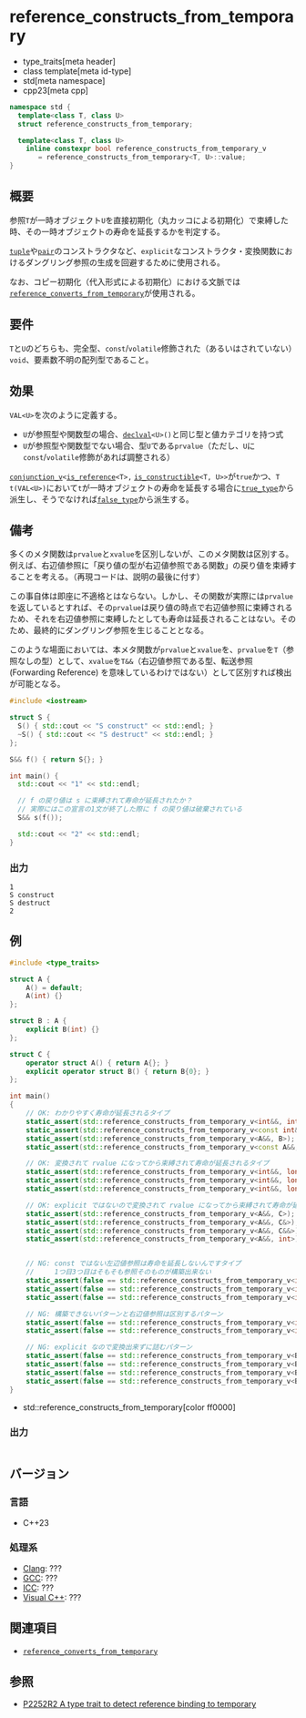 # reference_constructs_from_temporary
* type_traits[meta header]
* class template[meta id-type]
* std[meta namespace]
* cpp23[meta cpp]

```cpp
namespace std {
  template<class T, class U>
  struct reference_constructs_from_temporary;

  template<class T, class U>
    inline constexpr bool reference_constructs_from_temporary_v
       = reference_constructs_from_temporary<T, U>::value;
}
```

## 概要
参照`T`が一時オブジェクト`U`を直接初期化（丸カッコによる初期化）で束縛した時、その一時オブジェクトの寿命を延長するかを判定する。

[`tuple`](/reference/tuple/tuple.md)や[`pair`](/reference/utility/pair.md)のコンストラクタなど、`explicit`なコンストラクタ・変換関数におけるダングリング参照の生成を回避するために使用される。

なお、コピー初期化（代入形式による初期化）における文脈では[`reference_converts_from_temporary`](reference_converts_from_temporary.md)が使用される。


## 要件
`T`と`U`のどちらも、完全型、`const`/`volatile`修飾された（あるいはされていない）`void`、要素数不明の配列型であること。


## 効果
`VAL<U>`を次のように定義する。

- `U`が参照型や関数型の場合、[`declval`](/reference/utility/declval.md)`<U>()`と同じ型と値カテゴリを持つ式
- `U`が参照型や関数型でない場合、型`U`である`prvalue`（ただし、`U`に`const`/`volatile`修飾があれば調整される）

[`conjunction_v`](conjunction.md)`<`[`is_reference`](is_reference.md)`<T>,` [`is_constructible`](is_constructible.md)`<T, U>>`が`true`かつ、`T t(VAL<U>)`において`t`が一時オブジェクトの寿命を延長する場合に[`true_type`](true_type.md)から派生し、そうでなければ[`false_type`](false_type.md)から派生する。


## 備考
多くのメタ関数は`prvalue`と`xvalue`を区別しないが、このメタ関数は区別する。例えば、右辺値参照に「戻り値の型が右辺値参照である関数」の戻り値を束縛することを考える。（再現コードは、説明の最後に付す）

この事自体は即座に不適格とはならない。しかし、その関数が実際には`prvalue`を返しているとすれば、その`prvalue`は戻り値の時点で右辺値参照に束縛されるため、それを右辺値参照に束縛したとしても寿命は延長されることはない。そのため、最終的にダングリング参照を生じることとなる。

このような場面においては、本メタ関数が`prvalue`と`xvalue`を、`prvalue`を`T`（参照なしの型）として、`xvalue`を`T&&`（右辺値参照である型、転送参照(Forwarding Reference) を意味しているわけではない）として区別すれば検出が可能となる。

```cpp example
#include <iostream>

struct S {
  S() { std::cout << "S construct" << std::endl; }
  ~S() { std::cout << "S destruct" << std::endl; }
};

S&& f() { return S{}; }

int main() {
  std::cout << "1" << std::endl;

  // f の戻り値は s に束縛されて寿命が延長されたか？
  // 実際にはこの宣言の1文が終了した際に f の戻り値は破棄されている
  S&& s(f());

  std::cout << "2" << std::endl;
}

```

### 出力
```
1
S construct
S destruct
2

```

## 例
```cpp example
#include <type_traits>

struct A {
	A() = default;
	A(int) {}
};

struct B : A {
	explicit B(int) {}
};

struct C {
	operator struct A() { return A{}; }
	explicit operator struct B() { return B{0}; }
};

int main()
{
	// OK: わかりやすく寿命が延長されるタイプ
	static_assert(std::reference_constructs_from_temporary_v<int&&, int>);
	static_assert(std::reference_constructs_from_temporary_v<const int&, int>);
	static_assert(std::reference_constructs_from_temporary_v<A&&, B>);
	static_assert(std::reference_constructs_from_temporary_v<const A&&, B>);

	// OK: 変換されて rvalue になってから束縛されて寿命が延長されるタイプ
	static_assert(std::reference_constructs_from_temporary_v<int&&, long>);
	static_assert(std::reference_constructs_from_temporary_v<int&&, long&>);
	static_assert(std::reference_constructs_from_temporary_v<int&&, long&&>);

	// OK: explicit ではないので変換されて rvalue になってから束縛されて寿命が延長されるタイプ
	static_assert(std::reference_constructs_from_temporary_v<A&&, C>);
	static_assert(std::reference_constructs_from_temporary_v<A&&, C&>);
	static_assert(std::reference_constructs_from_temporary_v<A&&, C&&>);
	static_assert(std::reference_constructs_from_temporary_v<A&&, int>);


	// NG: const ではない左辺値参照は寿命を延長しないんですタイプ
	//     1つ目3つ目はそもそも参照そのものが構築出来ない
	static_assert(false == std::reference_constructs_from_temporary_v<int&, int>);
	static_assert(false == std::reference_constructs_from_temporary_v<int&, int&>);
	static_assert(false == std::reference_constructs_from_temporary_v<int&, int&&>);

	// NG: 構築できないパターンと右辺値参照は区別するパターン
	static_assert(false == std::reference_constructs_from_temporary_v<int&&, int&>);
	static_assert(false == std::reference_constructs_from_temporary_v<int&&, int&&>);

	// NG: explicit なので変換出来ずに詰むパターン
	static_assert(false == std::reference_constructs_from_temporary_v<B&&, C>);
	static_assert(false == std::reference_constructs_from_temporary_v<B&&, C&>);
	static_assert(false == std::reference_constructs_from_temporary_v<B&&, C&&>);
	static_assert(false == std::reference_constructs_from_temporary_v<B&&, int>);
}

```
* std::reference_constructs_from_temporary[color ff0000]


### 出力
```
```

## バージョン
### 言語
- C++23

### 処理系
- [Clang](/implementation.md#clang): ???
- [GCC](/implementation.md#gcc): ???
- [ICC](/implementation.md#icc): ???
- [Visual C++](/implementation.md#visual_cpp): ???


## 関連項目
- [`reference_converts_from_temporary`](reference_converts_from_temporary.md)


## 参照
- [P2252R2 A type trait to detect reference binding to temporary](https://www.open-std.org/jtc1/sc22/wg21/docs/papers/2021/p2255r2.html)
